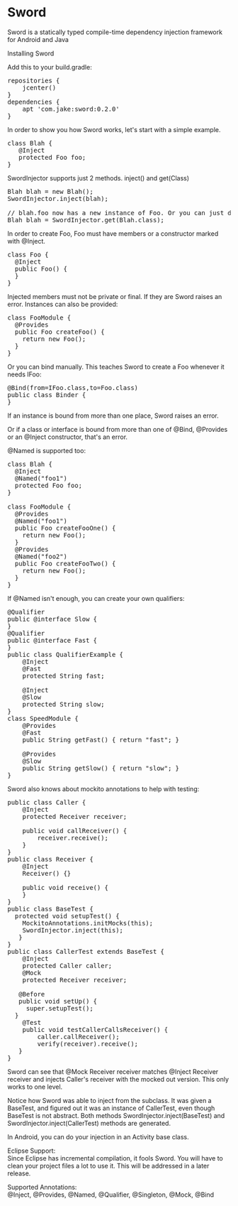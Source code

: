 # Sword
Sword is a statically typed compile-time dependency injection framework for Android and Java 

Installing Sword

Add this to your build.gradle:

<pre>
repositories {
	jcenter()
}
dependencies {
    apt 'com.jake:sword:0.2.0'
}
</pre>

In order to show you how Sword works, let's start with a simple example.

<pre>
class Blah {
   @Inject
   protected Foo foo;
}
</pre>
SwordInjector supports just 2 methods. inject() and get(Class)
<pre>
Blah blah = new Blah();
SwordInjector.inject(blah);

// blah.foo now has a new instance of Foo. Or you can just do:
Blah blah = SwordInjector.get(Blah.class);
</pre>
In order to create Foo, Foo must have members or a constructor marked with @Inject.

<pre>
class Foo {
  @Inject
  public Foo() {
  }
}
</pre>

Injected members must not be private or final. If they are Sword raises an error.
Instances can also be provided:

<pre>
class FooModule {
  @Provides
  public Foo createFoo() {
    return new Foo();
  }
}
</pre>

Or you can bind manually. This teaches Sword to create a Foo whenever it needs IFoo:
<pre>
@Bind(from=IFoo.class,to=Foo.class)
public class Binder {
}
</pre>

If an instance is bound from more than one place, Sword raises an error. 

Or if a class or interface is bound from more than one of @Bind, @Provides or an @Inject constructor, that's an error. 

@Named is supported too:
<pre>
class Blah {
  @Inject
  @Named("foo1")
  protected Foo foo;
}

class FooModule {
  @Provides
  @Named("foo1")
  public Foo createFooOne() {
    return new Foo();
  }
  @Provides
  @Named("foo2")
  public Foo createFooTwo() {
    return new Foo();
  }
}
</pre>

If @Named isn't enough, you can create your own qualifiers:
<pre>
@Qualifier
public @interface Slow {
}
@Qualifier
public @interface Fast {
}
public class QualifierExample {
	@Inject
	@Fast
	protected String fast;
	
	@Inject
	@Slow
	protected String slow;
}
class SpeedModule {
	@Provides
	@Fast
	public String getFast() { return "fast"; }
	
	@Provides
	@Slow
	public String getSlow() { return "slow"; }
}
</pre>
Sword also knows about mockito annotations to help with testing:
<pre>
public class Caller {
	@Inject
	protected Receiver receiver;
	
	public void callReceiver() {
		receiver.receive();
	}
}
public class Receiver {
	@Inject
	Receiver() {}

	public void receive() {
	}
}
public class BaseTest {
  protected void setupTest() {
	MockitoAnnotations.initMocks(this);
	SwordInjector.inject(this);
   }
}
public class CallerTest extends BaseTest {
	@Inject
	protected Caller caller;
	@Mock
	protected Receiver receiver;

   @Before
   public void setUp() {
     super.setupTest();
  }
	@Test
	public void testCallerCallsReceiver() {
		caller.callReceiver();
		verify(receiver).receive();
   }
}
</pre>

Sword can see that @Mock Receiver receiver matches @Inject Receiver receiver and injects Caller's receiver with the mocked out version. This only works to one level.

Notice how Sword was able to inject from the subclass. It was given a BaseTest, and figured out it was an instance of CallerTest, even though BaseTest is not abstract. Both methods SwordInjector.inject(BaseTest) and SwordInjector.inject(CallerTest) methods are generated.

In Android, you can do your injection in an Activity base class.


Eclipse Support:<br />
Since Eclipse has incremental compilation, it fools Sword. You will have to clean your project files a lot to use it. This will be addressed in a later release.

Supported Annotations:<br />
  @Inject, @Provides, @Named, @Qualifier, @Singleton, @Mock, @Bind
